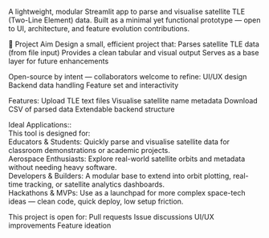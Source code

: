 A lightweight, modular Streamlit app to parse and visualise satellite TLE (Two-Line Element) data. Built as a minimal yet functional prototype — open to UI, architecture, and feature evolution contributions.

🎯 Project Aim
Design a small, efficient project that:
Parses satellite TLE data (from file input)
Provides a clean tabular and visual output
Serves as a base layer for future enhancements

Open-source by intent — collaborators welcome to refine:
UI/UX design
Backend data handling
Feature set and interactivity

 Features:
 Upload TLE text files
 Visualise satellite name metadata
 Download CSV of parsed data
 Extendable backend structure

Ideal Applications::    
This tool is designed for:    
Educators & Students: Quickly parse and visualise satellite data for classroom demonstrations or academic projects.    
Aerospace Enthusiasts: Explore real-world satellite orbits and metadata without needing heavy software.    
Developers & Builders: A modular base to extend into orbit plotting, real-time tracking, or satellite analytics dashboards.    
Hackathons & MVPs: Use as a launchpad for more complex space-tech ideas — clean code, quick deploy, low setup friction.    

This project is open for:
Pull requests
Issue discussions
UI/UX improvements
Feature ideation
